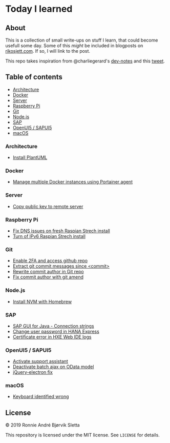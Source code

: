 # Today I learned
## About
This is a collection of small write-ups on stuff I learn, that could become usefull some day. Some of this *might* be included in blogposts on [rikosjett.com](https://www.rikosjett.com). If so, I will link to the post.

This repo takes inspiration from @charliegerard's [dev-notes](https://github.com/charliegerard/dev-notes) and this [tweet](https://twitter.com/devdevcharlie/status/1019343097749168128). 

## Table of contents
* [Architecture](#Architecture)
* [Docker](#Docker)
* [Server](#Server)
* [Raspberry Pi](#Raspberry-Pi)
* [Git](#Git)
* [Node.js](#Node.js)
* [SAP](#SAP)
* [OpenUI5 / SAPUI5](#OpenUI5-/-SAPUI5)
* [macOS](#macOS)

### Architecture
* [Install PlantUML](Architecture/install-plantuml.md)

### Docker
* [Manage multiple Docker instances using Portainer agent](Docker/portainer-agent.md)

### Server
* [Copy public key to remote server](Server/copy_id.md)
### Raspberry Pi
* [Fix DNS issues on fresh Raspian Strech install](RPi/fix-dns-issues-raspian.md)
* [Turn of IPv6 Raspian Strech install](RPi/turn-of-ipv6.md)

### Git
* [Enable 2FA and access github repo](Git/github-2fa.md)
* [Extract git commit messages since &lt;commit&gt;](Git/extract-commit-msg.md)
* [Rewrite commit author in Git repo](Git/rewrite-commit-author.md)
* [Fix commit author with git amend](Git/fix-commit-author-with-amend.md)

### Node.js
* [Install NVM with Homebrew](Nodejs/install-nvm.md)

### SAP
* [SAP GUI for Java - Connection strings](SAP/sapgui_java_constring.md)
* [Change user password in HANA Express](SAP/hxe_user_pw_change.md)
* [Certificate error in HXE Web IDE logs](SAP/renew_certificate_xsa.md)

### OpenUI5 / SAPUI5
* [Activate support assistant](UI5/activate-support-assistant.md)
* [Deactivate batch ajax on OData model](UI5/deactivate-batch.md)
* [jQuery-electron fix](UI5/jquery-electron-fix.md)

### macOS
* [Keyboard identified wrong](macOS/wrong-keyboard-ident.md)

## License

© 2019 Ronnie André Bjørvik Sletta

This repository is licensed under the MIT license. See ```LICENSE``` for details.